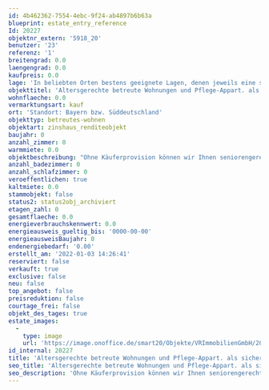 ```yaml
---
id: 4b462362-7554-4ebc-9f24-ab4897b6b63a
blueprint: estate_entry_reference
Id: 20227
objektnr_extern: '5918_20'
benutzer: '23'
referenz: '1'
breitengrad: 0.0
laengengrad: 0.0
kaufpreis: 0.0
lage: 'In beliebten Orten bestens geeignete Lagen, denen jeweils eine sorgfältige Bedarfs- und Standortanalyse vorausging'
objekttitel: 'Altersgerechte betreute Wohnungen und Pflege-Appart. als sichere Anlage mit „sozialer Rendite“'
wohnflaeche: 0.0
vermarktungsart: kauf
ort: 'Standort: Bayern bzw. Süddeutschland'
objekttyp: betreutes-wohnen
objektart: zinshaus_renditeobjekt
baujahr: 0
anzahl_zimmer: 0
warmmiete: 0.0
objektbeschreibung: "Ohne Käuferprovision können wir Ihnen seniorengerechte, barrierefreie Neubau-Wohnungen mit Betreuung und Pflege-Appartements eines renommierten, bayerischen Bauträgers (großer Familienbetrieb) immer wieder anbieten. Zuweilen sind auch andere Rendite-Immobilien verfügbar wie z. B. Mikroappartements – fragen Sie uns. \r\n\r\nMeist mit Förderung: 18.000 € Tilgungszuschuss durch die KfW möglich.\r\nRendite um die 3 % (Verhältnis Kaufpreis zur Mieteinnahme).\r\n\r\nIn vielen Referenzobjekten ist die hochwertige Bauausführung, die bestens funktionierenden Betriebsträger und die kompetente Hausverwaltung sichtbar bzw. hier könnten Sie sich von der sicheren, nachhaltigen Anlage überzeugen. Als Eigentümer profitieren Sie zur sicheren Rendite auch von einem bevorzugten Belegungsrecht an allen Standorten.\r\n\r\nAufgrund des demografischen Wandels werden altengerechte Wohnformen immer wichtiger sowie beim Wiederverkauf stark nachgefragt. Unser solider Bauträger mit mehreren Auszeichnungen hat sich schon lange darauf spezialisiert, gehört zu den führenden Unternehmen in diesem Bereich und setzt Qualitätsmaßstäbe. Er vereint auch alle Gewerke, eine Hausverwaltung und einen Betriebsträger für Pflegeimmobilien unter einem Dach. Weit mehr als 7000 zufriedene Investoren, davon zahlreiche Mehrfachkäufer sprechen für sich.\r\n\r\nBei Interesse stehen wir Ihnen unter info@vb-rb-immobilien.de und 08641-69911 14 zur Verfügung."
anzahl_badezimmer: 0
anzahl_schlafzimmer: 0
veroeffentlichen: true
kaltmiete: 0.0
stammobjekt: false
status2: status2obj_archiviert
etagen_zahl: 0
gesamtflaeche: 0.0
energieverbrauchskennwert: 0.0
energieausweis_gueltig_bis: '0000-00-00'
energieausweisBaujahr: 0
endenergiebedarf: '0.00'
erstellt_am: '2022-01-03 14:26:41'
reserviert: false
verkauft: true
exclusive: false
neu: false
top_angebot: false
preisreduktion: false
courtage_frei: false
objekt_des_tages: true
estate_images:
  -
    type: image
    url: 'https://image.onoffice.de/smart20/Objekte/VRImmobilienGmbH/20227/Foto_299487.jpg'
id_internal: 20227
title: 'Altersgerechte betreute Wohnungen und Pflege-Appart. als sichere Anlage mit „sozialer Rendite“'
seo_title: 'Altersgerechte betreute Wohnungen und Pflege-Appart. als sichere Anlage mit „sozialer Rendite“'
seo_description: 'Ohne Käuferprovision können wir Ihnen seniorengerechte, barrierefreie Neubau-Wohnungen mit Betreuung und Pflege-Appartements eines renommierten, bayerischen B'
---
```


